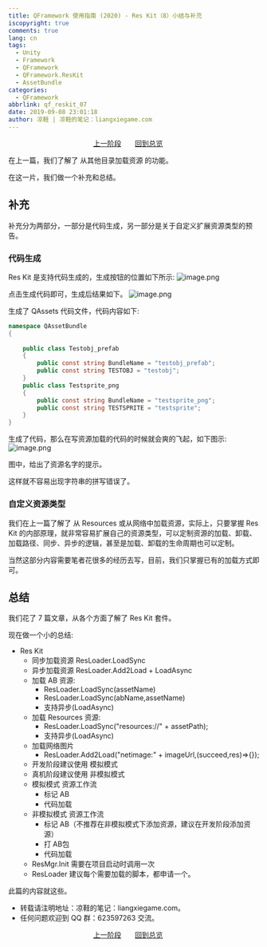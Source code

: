 ```yaml
---
title: QFramework 使用指南 (2020) - Res Kit（8）小结与补充
iscopyright: true
comments: true
lang: cn
tags:
  - Unity
  - Framework
  - QFramework
  - QFramework.ResKit
  - AssetBundle
categories:
  - QFramework
abbrlink: qf_reskit_07
date: 2019-09-08 23:01:18
author: 凉鞋 | 凉鞋的笔记：liangxiegame.com
---
```



<center>
<a href="https://tdou.cc/cn/qf_reskit_07.html">上一阶段</a> &nbsp;&nbsp;&nbsp;&nbsp;&nbsp;
<a href="https://tdou.cc/cn/qframework.html">回到总览</a> &nbsp;&nbsp;&nbsp;&nbsp;&nbsp;
</center>

在上一篇，我们了解了 从其他目录加载资源 的功能。

在这一片，我们做一个补充和总结。

## 补充
补充分为两部分，一部分是代码生成，另一部分是关于自定义扩展资源类型的预告。

### 代码生成 
Res Kit 是支持代码生成的，生成按钮的位置如下所示:
![image.png](http://file.liangxiegame.com/7a76c4e3-1baa-4366-9c8f-3335e311e499.png) 

点击生成代码即可，生成后结果如下。
![image.png](http://file.liangxiegame.com/0ea13581-4960-4bc8-bbf1-b49a03455271.png) 

生成了 QAssets 代码文件，代码内容如下:
``` csharp
namespace QAssetBundle
{
    
    public class Testobj_prefab
    {
        public const string BundleName = "testobj_prefab";
        public const string TESTOBJ = "testobj";
    }
    public class Testsprite_png
    {
        public const string BundleName = "testsprite_png";
        public const string TESTSPRITE = "testsprite";
    }
}

```

生成了代码，那么在写资源加载的代码的时候就会爽的飞起，如下图示:
![image.png](http://file.liangxiegame.com/7b8ae854-aafe-49d8-9318-5f7d1190c8cc.png) 

图中，给出了资源名字的提示。

这样就不容易出现字符串的拼写错误了。


### 自定义资源类型
我们在上一篇了解了 从 Resources 或从网络中加载资源，实际上，只要掌握 Res Kit 的内部原理，就非常容易扩展自己的资源类型，可以定制资源的加载、卸载、加载路径、同步、异步的逻辑，甚至是加载、卸载的生命周期也可以定制。

当然这部分内容需要笔者花很多的经历去写，目前，我们只掌握已有的加载方式即可。

## 总结
我们花了 7 篇文章，从各个方面了解了 Res Kit 套件。

现在做一个小的总结:
* Res Kit
  * 同步加载资源 ResLoader.LoadSync
  * 异步加载资源 ResLoader.Add2Load + LoadAsync
  * 加载 AB 资源:
    * ResLoader.LoadSync(assetName)
    * ResLoader.LoadSync(abName,assetName)
    * 支持异步(LoadAsync)
  * 加载 Resources 资源:
    * ResLoader.LoadSync("resources://" + assetPath);
    * 支持异步(LoadAsync)   
   * 加载网络图片
     * ResLoader.Add2Load("netimage:" + imageUrl,(succeed,res)=>{});
   * 开发阶段建议使用 模拟模式
   * 真机阶段建议使用 非模拟模式
   * 模拟模式 资源工作流
     * 标记 AB
     * 代码加载
   * 非模拟模式 资源工作流
     * 标记 AB（不推荐在非模拟模式下添加资源，建议在开发阶段添加资源）
     * 打 AB包
     * 代码加载
   * ResMgr.Init 需要在项目启动时调用一次
   * ResLoader 建议每个需要加载的脚本，都申请一个。

此篇的内容就这些。

* 转载请注明地址：凉鞋的笔记：liangxiegame.com。
* 任何问题欢迎到 QQ 群：623597263 交流。


<center>
<a href="https://tdou.cc/cn/qf_reskit_07.html">上一阶段</a> &nbsp;&nbsp;&nbsp;&nbsp;&nbsp;
<a href="https://tdou.cc/cn/qframework.html">回到总览</a> &nbsp;&nbsp;&nbsp;&nbsp;&nbsp;
</center>

